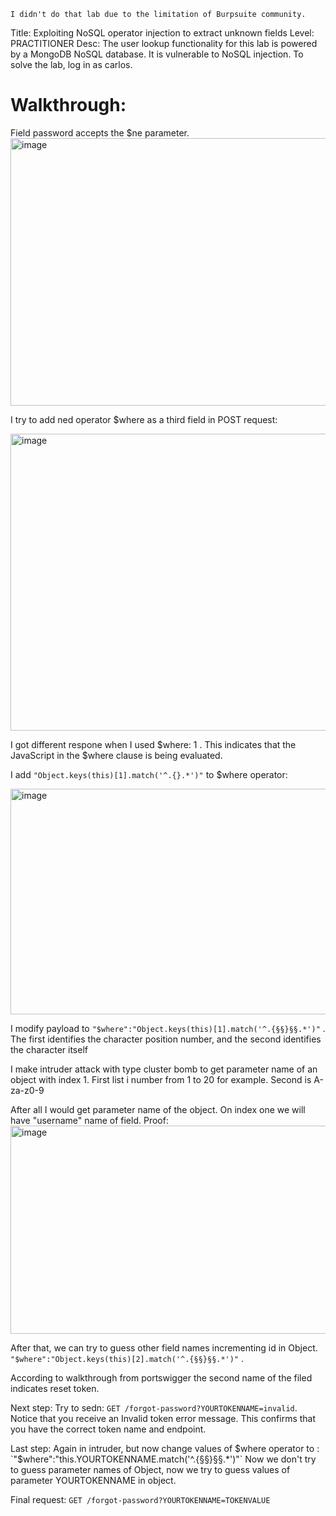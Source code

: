 `I didn't do that lab due to the limitation of Burpsuite community.`

Title: Exploiting NoSQL operator injection to extract unknown fields
Level: PRACTITIONER
Desc:  The user lookup functionality for this lab is powered by a MongoDB NoSQL database. It is vulnerable to NoSQL injection.
To solve the lab, log in as carlos. 

# Walkthrough:
Field password accepts the $ne parameter.
<img width="1345" height="428" alt="image" src="https://github.com/user-attachments/assets/268062fd-c785-43e3-be19-375992db40e9" />

I try to add ned operator $where as a third field in POST request:

<img width="1344" height="475" alt="image" src="https://github.com/user-attachments/assets/dc331c31-eee1-41e1-8863-8e2c04286c81" />

I got different respone when I used $where: 1 . This indicates that the JavaScript in the $where clause is being evaluated.

I add `"Object.keys(this)[1].match('^.{}.*')"` to $where operator: 

<img width="1041" height="361" alt="image" src="https://github.com/user-attachments/assets/e47d08b9-697e-4b3b-b3d4-e700f6049d86" />

I modify payload to `"$where":"Object.keys(this)[1].match('^.{§§}§§.*')"` . 
The first identifies the character position number, and the second identifies the character itself

I make intruder attack with type cluster bomb to get parameter name of an object with index 1.
First list i number from 1 to 20 for example. 
Second is A-za-z0-9


After all I would get parameter name of the object. On index one we will have "username" name of field.
Proof: 
<img width="1353" height="333" alt="image" src="https://github.com/user-attachments/assets/4761bcc8-696b-4a9f-8243-abe567f04e86" />

After that, we can try to guess other field names incrementing id in Object.
`"$where":"Object.keys(this)[2].match('^.{§§}§§.*')"` . 

According to walkthrough from portswigger the second name of the filed indicates reset token.

Next step:
Try to sedn: `GET /forgot-password?YOURTOKENNAME=invalid`. Notice that you receive an Invalid token error message. This confirms that you have the correct token name and endpoint.

Last step:
Again in intruder, but now change values of $where operator to : `"$where":"this.YOURTOKENNAME.match('^.{§§}§§.*')"`
Now we don't try to guess parameter names of Object, now we try to guess values of parameter YOURTOKENNAME in object.

Final request: `GET /forgot-password?YOURTOKENNAME=TOKENVALUE`





